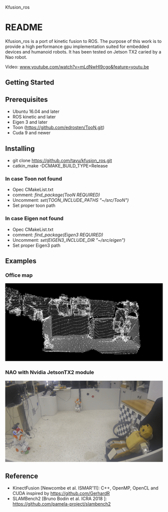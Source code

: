 Kfusion_ros
# README
Kfusion_ros is a port of kinetic fusion to ROS. The purpose of this work is to provide a high performance gpu implementation suited for embedded devices and humanoid robots.
It has been tested on Jetson TX2 caried by a Nao robot.

Video: www.youtube.com/watch?v=mLdNwHl9cgo&feature=youtu.be

## Getting Started
## Prerequisites
* Ubuntu 16.04 and later
* ROS kinetic and later
* Eigen 3 and later
* Toon (https://github.com/edrosten/TooN.git)
* Cuda 9 and newer


## Installing
* git clone https://github.com/tavu/kfusion_ros.git
* catkin_make -DCMAKE_BUILD_TYPE=Release 

### In case Toon not found
* Opec CMakeList.txt
* comment: *find_package(TooN   REQUIRED)*
* Uncomment: *set(TOON_INCLUDE_PATHS "~/src/TooN")*
* Set proper toon path

### In case Eigen not found
* Opec CMakeList.txt
* comment: *find_package(Eigen3   REQUIRED)*
* Uncomment: *set(EIGEN3_INCLUDE_DIR "~/src/eigen")*
* Set proper Eigen3 path


## Examples
### Office map
![map](img/map.png)
### NAO with Nvidia JetsonTX2 module
![nao](img/world.png)

## Reference
 * KinectFusion [Newcombe et al. ISMAR'11]: C++, OpenMP, OpenCL and CUDA inspired by https://github.com/GerhardR
 * SLAMBench2 [Bruno Bodin et al. ICRA 2018 ]: https://github.com/pamela-project/slambench2
 
 
